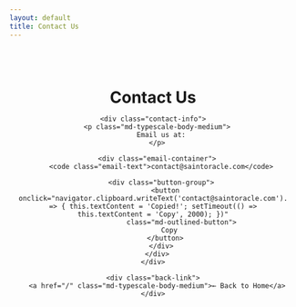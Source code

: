 ```yaml
---
layout: default
title: Contact Us
---
```


<div class="contact-page">
  <div class="contact-container">
    <h1 class="md-typescale-display-small">Contact Us</h1>

    <div class="contact-info">
      <p class="md-typescale-body-medium">
        Email us at:
      </p>

      <div class="email-container">
        <code class="email-text">contact@saintoracle.com</code>

        <div class="button-group">
          <button onclick="navigator.clipboard.writeText('contact@saintoracle.com').then(() => { this.textContent = 'Copied!'; setTimeout(() => this.textContent = 'Copy', 2000); })"
                  class="md-outlined-button">
            Copy
          </button>
        </div>
      </div>
    </div>

    <div class="back-link">
      <a href="/" class="md-typescale-body-medium">← Back to Home</a>
    </div>

  </div>
</div>

<style>
.contact-page {
  display: flex;
  justify-content: center;
  padding: 2rem 1rem;
}

.contact-container {
  max-width: 600px;
  width: 100%;
  text-align: center;
}

.contact-container h1 {
  margin-bottom: 0rem;
}

.contact-container > p {
  margin-bottom: 2rem;
  color: var(--md-sys-color-on-surface-variant);
}

.contact-info {
  background: var(--md-sys-color-surface-container-lowest);
  border-radius: 12px;
  padding: 2rem;
  margin-bottom: 2rem;
}

.email-container {
  margin-top: 1rem;
}

.email-text {
  display: inline-block;
  font-size: 1.1rem;
  padding: 0.5rem 1rem;
  background: var(--md-sys-color-surface-container);
  border-radius: 8px;
  margin-bottom: 1.5rem;
  word-break: break-all;
}

.button-group {
  display: flex;
  gap: 1rem;
  justify-content: center;
  flex-wrap: wrap;
}

.md-outlined-button,
.md-filled-button {
  padding: 0.75rem 1.5rem;
  border-radius: 20px;
  font-family: inherit;
  font-size: 0.875rem;
  font-weight: 500;
  text-decoration: none;
  cursor: pointer;
  transition: all 0.2s ease;
  border: none;
}

.md-outlined-button {
  background: transparent;
  color: var(--md-sys-color-primary);
  border: 1px solid var(--md-sys-color-outline);
}

.md-outlined-button:hover {
  background: var(--md-sys-color-primary-container);
}

.md-filled-button {
  background: var(--md-sys-color-primary);
  color: var(--md-sys-color-on-primary);
  display: inline-block;
}

.md-filled-button:hover {
  background: var(--md-sys-color-primary-container);
  color: var(--md-sys-color-on-primary-container);
}

.back-link {
  margin-top: 2rem;
}

.back-link a {
  color: var(--md-sys-color-primary);
  text-decoration: none;
}

.back-link a:hover {
  text-decoration: underline;
}

@media (max-width: 480px) {
  .button-group {
    flex-direction: column;
  }
  
  .md-outlined-button,
  .md-filled-button {
    width: 100%;
  }
}
</style>

